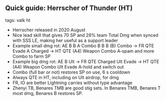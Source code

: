 ## Quick guide: Herrscher of Thunder (HT)
tags: valk ht

- Herrscher released in 2020 August
- Nice lead skill that gives 70 SP and 28% team Total Dmg when synced with SSS LE, making her useful as a support leader
- Example small dmg rot: AE B B A Combo B B B (B) Combo -> FR QTE Evade A Charged -> HT QTE (A4) Weapon Combo A-spam and more Combo to farm SP
- Example big dmg rot: AE B Ult -> FR QTE Charged Ult Evade -> HT QTE (A4) Weapon Combo Ult Evade A-hold and switch out
- Combo (full bar or not) restores SP on use, 6 s cooldown
- Always QTE in HT, including on Ult airdrop, for dmg
- FR, IO are better Lightning carries without type advantage
- Zhenyi TB, Benares TMB are good stig sets. In Benares TMB, Benares T most dmg, Benares B restores SP.